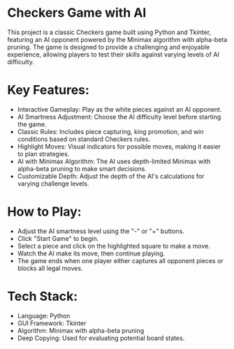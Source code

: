 # Checkers Game with AI
This project is a classic Checkers game built using Python and Tkinter, featuring an AI opponent powered by the Minimax algorithm with alpha-beta pruning. The game is designed to provide a challenging and enjoyable experience, allowing players to test their skills against varying levels of AI difficulty.

# Key Features:
- Interactive Gameplay: Play as the white pieces against an AI opponent.
- AI Smartness Adjustment: Choose the AI difficulty level before starting the game.
- Classic Rules: Includes piece capturing, king promotion, and win conditions based on standard Checkers rules.
- Highlight Moves: Visual indicators for possible moves, making it easier to plan strategies.
- AI with Minimax Algorithm: The AI uses depth-limited Minimax with alpha-beta pruning to make smart decisions.
- Customizable Depth: Adjust the depth of the AI's calculations for varying challenge levels.

# How to Play:
- Adjust the AI smartness level using the "-" or "+" buttons.
- Click "Start Game" to begin.
- Select a piece and click on the highlighted square to make a move.
- Watch the AI make its move, then continue playing.
- The game ends when one player either captures all opponent pieces or blocks all legal moves.

# Tech Stack:
- Language: Python
- GUI Framework: Tkinter
- Algorithm: Minimax with alpha-beta pruning
- Deep Copying: Used for evaluating potential board states.
